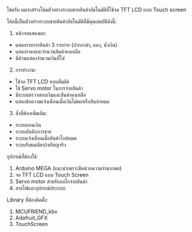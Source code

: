ได้ครับ ผมจะสร้างโค้ดตัวอย่างระบบขายสินค้าอัตโนมัติที่ใช้จอ TFT LCD แบบ Touch screen



โค้ดนี้เป็นตัวอย่างระบบขายสินค้าอัตโนมัติที่มีคุณสมบัติดังนี้:

1. หน้าจอแสดงผล:
- แสดงรายการสินค้า 3 รายการ (ปากกาดำ, แดง, น้ำเงิน)
- แสดงราคาและจำนวนสินค้าคงเหลือ
- มีส่วนแสดงจำนวนเงินที่ใส่

2. การทำงาน:
- ใช้จอ TFT LCD แบบสัมผัส
- ใช้ Servo motor ในการจ่ายสินค้า
- มีระบบตรวจสอบเงินและสินค้าคงเหลือ
- แสดงข้อความแจ้งเตือนเมื่อเงินไม่พอหรือสินค้าหมด

3. สิ่งที่ต้องเพิ่มเติม:
- ระบบทอนเงิน
- ระบบบันทึกการขาย
- ระบบแจ้งเตือนเมื่อสินค้าใกล้หมด
- ระบบรับธนบัตร/เหรียญจริง

อุปกรณ์ที่ต้องใช้:
1. Arduino MEGA (แนะนำเพราะมีหน่วยความจำมากพอ)
2. จอ TFT LCD แบบ Touch Screen
3. Servo motor สำหรับกลไกจ่ายสินค้า
4. สายไฟและอุปกรณ์ประกอบ

Library ที่ต้องติดตั้ง:
1. MCUFRIEND_kbv
2. Adafruit_GFX
3. TouchScreen
